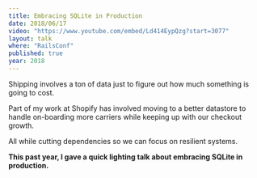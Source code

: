 ```yaml
---
title: Embracing SQLite in Production
date: 2018/06/17
video: "https://www.youtube.com/embed/Ld414EypQzg?start=3077"
layout: talk
where: "RailsConf"
published: true
year: 2018
---
```


Shipping involves a ton of data just to figure out how much something is going to cost.

Part of my work at Shopify has involved moving to a better datastore to handle on-boarding more carriers while keeping up with our checkout growth.

All while cutting dependencies so we can focus on resilient systems.

**This past year, I gave a quick lighting talk about embracing SQLite in production.**
